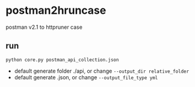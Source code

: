 # postman2hruncase

postman v2.1 to httpruner case

## run

`python core.py postman_api_collection.json`

- default generate folder ./api, or change `--output_dir relative_folder`
- default generate .json, or change `--output_file_type yml`
